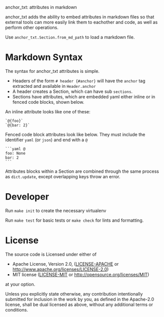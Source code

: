 anchor_txt: attributes in markdown

anchor_txt adds the ability to embed attributes in markdown files so that external
tools can more easily link them to eachother and code, as well as perform
other operations.

Use ``anchor_txt.Section.from_md_path`` to load a markdown file.

# Markdown Syntax
The syntax for anchor_txt attributes is simple.

- Headers of the form `# header {#anchor}` will have the `anchor` tag extracted and available
  in `Header.anchor`
- A header creates a Section, which can have sub `sections`.
- Sections have attributes, which are embedded yaml either inline or in fenced
  code blocks, shown below.

An inline attribute looks like one of these:
```
`@{foo}`
`@{bar: 2}`
```

Fenced code block attributes look like below. They must include the identifier
`yaml` (or `json`) and end with a `@`

    ```yaml @
    foo: None
    bar: 2
    ```

Attributes blocks within a Section are combined through the same process as
`dict.update`, except overlapping keys throw an error.

# Developer
Run `make init` to create the necessary virtualenv

Run `make test` for basic tests or `make check` for lints and formatting.


# License

The source code is Licensed under either of

* Apache License, Version 2.0, ([LICENSE-APACHE](LICENSE-APACHE) or
  http://www.apache.org/licenses/LICENSE-2.0)
* MIT license ([LICENSE-MIT](LICENSE-MIT) or
  http://opensource.org/licenses/MIT)

at your option.

Unless you explicitly state otherwise, any contribution intentionally submitted
for inclusion in the work by you, as defined in the Apache-2.0 license, shall
be dual licensed as above, without any additional terms or conditions.
